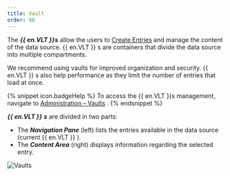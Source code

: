 ```yaml
---
title: Vault
order: 60
---
```

The ***{{ en.VLT }}s*** allow the users to [Create Entries](/server/web-interface/vault/entries/create-entries-manually/) and manage the content of the data source. {{ en.VLT }} s are containers that divide the data source into multiple compartments.  

We recommend using vaults for improved organization and security. {{ en.VLT }} s also help performance as they limit the number of entries that load at once.  

{% snippet icon.badgeHelp %} 
To access the {{ en.VLT }}s management, navigate to [Administration – Vaults](/server/web-interface/administration/security-management/vaults/) . 
{% endsnippet %}
 
***{{ en.VLT }}*** ***s*** are divided in two parts:  

* The ***Navigation Pane*** (left) lists the entries available in the data source (current {{ en.VLT }} ).  
* The ***Content Area*** (right) displays information regarding the selected entry.  

![Vaults](/img/en/server/ServerOp8023.png) 
